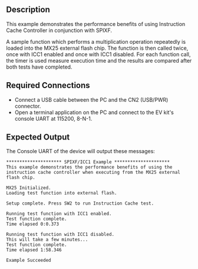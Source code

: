 ## Description

This example demonstrates the performance benefits of using Instruction Cache Controller in conjunction with SPIXF.

A sample function which performs a multiplication operation repeatedly is loaded into the MX25 external flash chip. The function is then called twice, once with ICC1 enabled and once with ICC1 disabled. For each function call, the timer is used measure execution time and the results are compared after both tests have completed.

## Required Connections

-   Connect a USB cable between the PC and the CN2 (USB/PWR) connector.
-   Open a terminal application on the PC and connect to the EV kit's console UART at 115200, 8-N-1.

## Expected Output

The Console UART of the device will output these messages:

```
********************* SPIXF/ICC1 Example *********************
This example demonstrates the performance benefits of using the
instruction cache controller when executing from the MX25 external
flash chip.

MX25 Initialized.
Loading test function into external flash.

Setup complete. Press SW2 to run Instruction Cache test.

Running test function with ICC1 enabled.
Test function complete.
Time elapsed 0:0.373

Running test function with ICC1 disabled.
This will take a few minutes...
Test function complete.
Time elapsed 1:58.346

Example Succeeded
```

